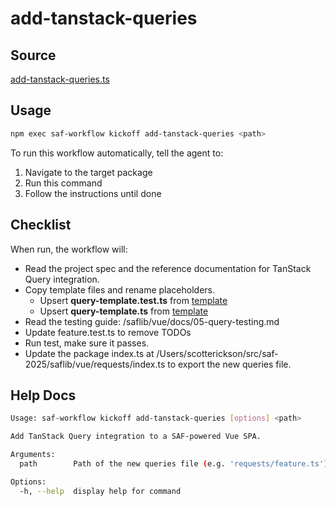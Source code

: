# add-tanstack-queries

## Source

[add-tanstack-queries.ts](https://github.com/sderickson/saflib/blob/main/vue/workflows/add-tanstack-queries.ts)

## Usage

```bash
npm exec saf-workflow kickoff add-tanstack-queries <path>
```

To run this workflow automatically, tell the agent to:

1. Navigate to the target package
2. Run this command
3. Follow the instructions until done

## Checklist

When run, the workflow will:

* Read the project spec and the reference documentation for TanStack Query integration.
* Copy template files and rename placeholders.
  * Upsert **query-template.test.ts** from [template](https://github.com/sderickson/saflib/blob/main/vue/workflows/query-template/query-template.test.ts)
  * Upsert **query-template.ts** from [template](https://github.com/sderickson/saflib/blob/main/vue/workflows/query-template/query-template.ts)
* Read the testing guide: /saflib/vue/docs/05-query-testing.md
* Update feature.test.ts to remove TODOs
* Run test, make sure it passes.
* Update the package index.ts at /Users/scotterickson/src/saf-2025/saflib/vue/requests/index.ts to export the new queries file.


## Help Docs

```bash
Usage: saf-workflow kickoff add-tanstack-queries [options] <path>

Add TanStack Query integration to a SAF-powered Vue SPA.

Arguments:
  path        Path of the new queries file (e.g. 'requests/feature.ts')

Options:
  -h, --help  display help for command

```
